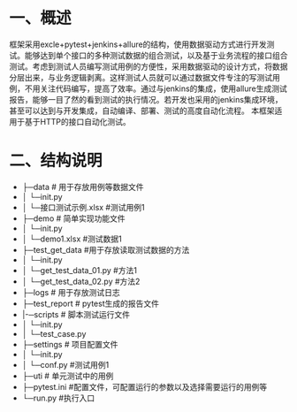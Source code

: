 # 一、概述

框架采用excle+pytest+jenkins+allure的结构，使用数据驱动方式进行开发测试。能够达到单个接口的多种测试数据的组合测试，以及基于业务流程的接口组合测试。考虑到测试人员编写测试用例的方便性，采用数据驱动的设计方式，将数据分层出来，与业务逻辑剥离。这样测试人员就可以通过数据文件专注的写测试用例，不用关注代码编写，提高了效率。通过与jenkins的集成，使用allure生成测试报告，能够一目了然的看到测试的执行情况。若开发也采用的jenkins集成环境，甚至可以达到与开发集成，自动编译、部署、测试的高度自动化流程。
本框架适用于基于HTTP的接口自动化测试。

# 二、结构说明


- ├─data  # 用于存放用例等数据文件
- │ └─init.py
- │ └─接口测试示例.xlsx  #测试用例1
- ├─demo  # 简单实现功能文件
- │ └─init.py
- │ └─demo1.xlsx #测试数据1
- ├─test_get_data #用于存放读取测试数据的方法
- │ └─init.py
- │ └─get_test_data_01.py #方法1
- │ └─get_test_data_02.py #方法2
- ├─logs # 用于存放测试日志
- ├─test_report # pytest生成的报告文件
- |-─scripts  # 脚本测试运行文件
- │ └─init.py
- │ └─test_case.py 
- ├─settings  # 项目配置文件
- │ └─init.py
- │ └─conf.py #测试用例1
- ├─uti  # 单元测试中的用例
- ├─pytest.ini #配置文件，可配置运行的参数以及选择需要运行的用例等
- └─run.py #执行入口